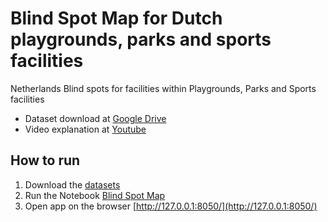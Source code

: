 # Blind Spot Map for Dutch playgrounds, parks and sports facilities
Netherlands Blind spots for facilities within Playgrounds, Parks and Sports facilities

* Dataset download at [Google Drive](https://drive.google.com/drive/folders/1DPCAAkYgqiUxpFv9uvmNaKuS928Dd5pj?usp=sharing)
* Video explanation at [Youtube](https://youtu.be/LzxwGOesutk)

## How to run
1. Download the [datasets](https://drive.google.com/drive/folders/1DPCAAkYgqiUxpFv9uvmNaKuS928Dd5pj?usp=sharing)
2. Run the Notebook [Blind Spot Map](https://github.com/octokami/NL_blindspots/blob/main/Blind_spot_map.ipynb)
3. Open app on the browser [http://127.0.0.1:8050/](http://127.0.0.1:8050/)

